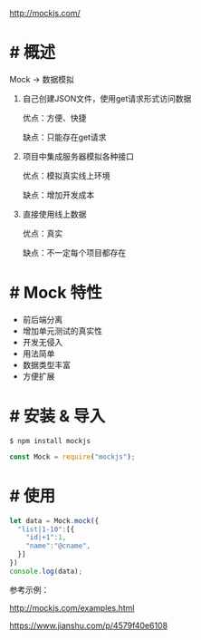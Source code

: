 http://mockjs.com/

# # 概述

Mock -> 数据模拟

1. 自己创建JSON文件，使用get请求形式访问数据

   优点：方便、快捷

   缺点：只能存在get请求

2. 项目中集成服务器模拟各种接口

   优点：模拟真实线上环境

   缺点：增加开发成本

3. 直接使用线上数据

   优点：真实

   缺点：不一定每个项目都存在

# # Mock 特性

- 前后端分离
- 增加单元测试的真实性
- 开发无侵入
- 用法简单
- 数据类型丰富
- 方便扩展

# #  安装 & 导入

```shell
$ npm install mockjs
```

```js
const Mock = require("mockjs");
```

# # 使用

```js
let data = Mock.mock({
  "list|1-10":[{
    "id|+1":1,
    "name":"@cname",
  }]
})
console.log(data);
```

参考示例：

<http://mockjs.com/examples.html>

https://www.jianshu.com/p/4579f40e6108


























